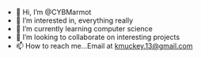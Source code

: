 - 👋 Hi, I’m @CYBMarmot
- 👀 I’m interested in, everything really
- 🌱 I’m currently learning computer science
- 💞️ I’m looking to collaborate on interesting projects
- 📫 How to reach me...Email at kmuckey.13@gmail.com

<!---
CYBMarmot/CYBMarmot is a ✨ special ✨ repository because its `README.md` (this file) appears on your GitHub profile.
You can click the Preview link to take a look at your changes.
--->
